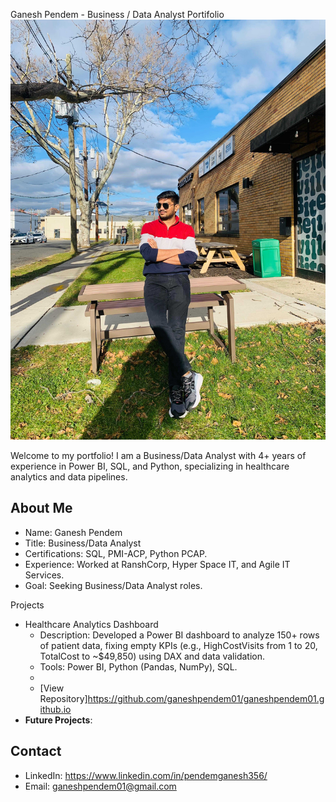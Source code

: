 Ganesh Pendem - Business / Data Analyst Portifolio
![Profile Photo](images/profile.jpg)

Welcome to my portfolio! I am a Business/Data Analyst with 4+ years of experience in Power BI, SQL, and Python, specializing in healthcare analytics and data pipelines.

## About Me
- Name: Ganesh Pendem
- Title: Business/Data Analyst
- Certifications: SQL, PMI-ACP, Python PCAP.
- Experience: Worked at RanshCorp, Hyper Space IT, and Agile IT Services.
- Goal: Seeking Business/Data Analyst roles.

Projects
- Healthcare Analytics Dashboard
  - Description: Developed a Power BI dashboard to analyze 150+ rows of patient data, fixing empty KPIs (e.g., HighCostVisits from 1 to 20, TotalCost to ~$49,850) using DAX and data validation.
  - Tools: Power BI, Python (Pandas, NumPy), SQL.
  - 
  - [View Repository]https://github.com/ganeshpendem01/ganeshpendem01.github.io
- **Future Projects**:

## Contact
- LinkedIn: https://www.linkedin.com/in/pendemganesh356/
- Email: ganeshpendem01@gmail.com
